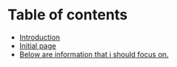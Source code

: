 # Table of contents

* [Introduction](README.md)
* [Initial page](initial-page.md)
* [Below are information that i should focus on.](readme.md)

